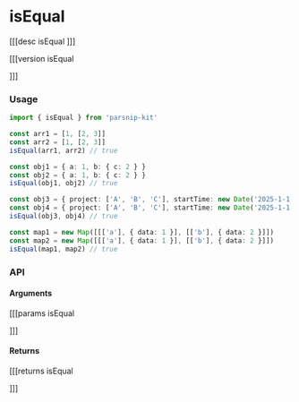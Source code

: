 # isEqual
[[[desc isEqual
]]]

[[[version isEqual
  
]]]
### Usage

```ts
import { isEqual } from 'parsnip-kit'

const arr1 = [1, [2, 3]]
const arr2 = [1, [2, 3]]
isEqual(arr1, arr2) // true

const obj1 = { a: 1, b: { c: 2 } }
const obj2 = { a: 1, b: { c: 2 } }
isEqual(obj1, obj2) // true

const obj3 = { project: ['A', 'B', 'C'], startTime: new Date('2025-1-1'), status: { finish: false, block: true } }
const obj4 = { project: ['A', 'B', 'C'], startTime: new Date('2025-1-1'), status: { finish: false, block: true } }
isEqual(obj3, obj4) // true

const map1 = new Map([[['a'], { data: 1 }], [['b'], { data: 2 }]])
const map2 = new Map([[['a'], { data: 1 }], [['b'], { data: 2 }]])
isEqual(map1, map2) // true
```


### API

#### Arguments
[[[params isEqual

]]]
#### Returns
[[[returns isEqual

]]]